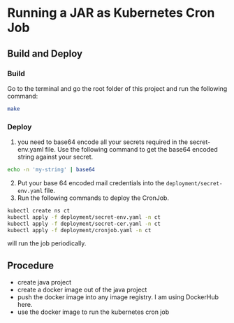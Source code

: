 # Running a JAR as Kubernetes Cron Job

## Build and Deploy

### Build

Go to the terminal and go the root folder of this project and run the following command:

```bash
make
```

### Deploy
1. you need to base64 encode all your secrets required in the secret-env.yaml file. Use the following command to get the base64 encoded string against your secret.
```bash
echo -n 'my-string' | base64
```
2. Put your base 64 encoded mail credentials into the `deployment/secret-env.yaml` file.
3. Run the following commands to deploy the CronJob.
```bash
kubectl create ns ct
kubectl apply -f deployment/secret-env.yaml -n ct
kubectl apply -f deployment/secret-cer.yaml -n ct
kubectl apply -f deployment/cronjob.yaml -n ct
```

will run the job periodically.


## Procedure
- create java project
- create a docker image out of the java project 
- push the docker image into any image registry. I am using DockerHub here. 
- use the docker image to run the kubernetes cron job